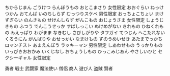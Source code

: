 ちからじまん
ごうけつ
らんぼうもの
おとこまさり	女性限定
おおぐらい
ねっけつかん
おてんば
いのちしらず
むっつりスケべ	男性限定
おっちょこちょい
まけずぎらい
のんきもの
せけんしらず
がんこもの
おじょうさま	女性限定
しょうじきもの
ふつう
でんこうせっか
すばしっこい
ぬけめがない
きれもの
ひねくれもの
みえっぱり
わがまま
なきむし
さびしがりや
タフガイ
てつじん
へこたれない
くろうにん
がんばりや
おせっかい
なまけもの
ずのうめいせき
あたまでっかち
ロマンチスト
あまえんぼう
ラッキーマン	男性限定
しあわせもの
うっかりもの
いっぴきおおかみ
いくじなし
おちょうしもの
ひっこみじあん
やさしいひと
セクシーギャル	女性限定

勇者
戦士
武闘家
魔法使い
僧侶
商人
遊び人
盗賊
賢者
